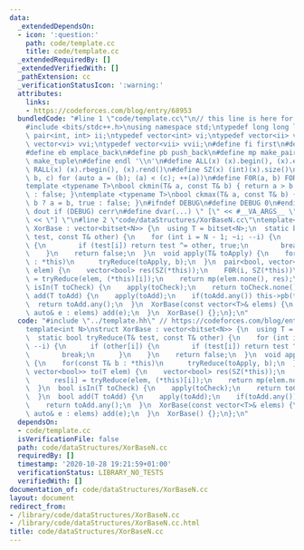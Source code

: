 ```yaml
---
data:
  _extendedDependsOn:
  - icon: ':question:'
    path: code/template.cc
    title: code/template.cc
  _extendedRequiredBy: []
  _extendedVerifiedWith: []
  _pathExtension: cc
  _verificationStatusIcon: ':warning:'
  attributes:
    links:
    - https://codeforces.com/blog/entry/68953
  bundledCode: "#line 1 \"code/template.cc\"\n// this line is here for a reason\n\
    #include <bits/stdc++.h>\nusing namespace std;\ntypedef long long ll;\ntypedef\
    \ pair<int, int> ii;\ntypedef vector<int> vi;\ntypedef vector<ii> vii;\ntypedef\
    \ vector<vi> vvi;\ntypedef vector<vii> vvii;\n#define fi first\n#define se second\n\
    #define eb emplace_back\n#define pb push_back\n#define mp make_pair\n#define mt\
    \ make_tuple\n#define endl '\\n'\n#define ALL(x) (x).begin(), (x).end()\n#define\
    \ RALL(x) (x).rbegin(), (x).rend()\n#define SZ(x) (int)(x).size()\n#define FOR(a,\
    \ b, c) for (auto a = (b); (a) < (c); ++(a))\n#define F0R(a, b) FOR (a, 0, (b))\n\
    template <typename T>\nbool ckmin(T& a, const T& b) { return a > b ? a = b, true\
    \ : false; }\ntemplate <typename T>\nbool ckmax(T& a, const T& b) { return a <\
    \ b ? a = b, true : false; }\n#ifndef DEBUG\n#define DEBUG 0\n#endif\n#define\
    \ dout if (DEBUG) cerr\n#define dvar(...) \" [\" << #__VA_ARGS__ \": \" << (__VA_ARGS__)\
    \ << \"] \"\n#line 2 \"code/dataStructures/XorBaseN.cc\"\ntemplate<int N>\nstruct\
    \ XorBase : vector<bitset<N>> {\n  using T = bitset<N>;\n  static bool tryReduce(T&\
    \ test, const T& other) {\n    for (int i = N - 1; ~i; --i) {\n      if (other[i])\
    \ {\n        if (test[i]) return test ^= other, true;\n        break;\n      }\n\
    \    }\n    return false;\n  }\n  void apply(T& toApply) {\n    for(const T& b\
    \ : *this)\n      tryReduce(toApply, b);\n  }\n  pair<bool, vector<bool>> to(T\
    \ elem) {\n    vector<bool> res(SZ(*this));\n    F0R(i, SZ(*this))\n      res[i]\
    \ = tryReduce(elem, (*this)[i]);\n    return mp(elem.none(), res);\n  }\n  bool\
    \ isIn(T toCheck) {\n    apply(toCheck);\n    return toCheck.none();\n  }\n  bool\
    \ add(T toAdd) {\n    apply(toAdd);\n    if(toAdd.any()) this->pb(toAdd);\n  \
    \  return toAdd.any();\n  }\n  XorBase(const vector<T>& elems) {\n    for(const\
    \ auto& e : elems) add(e);\n  }\n  XorBase() {};\n};\n"
  code: "#include \"../template.hh\" // https://codeforces.com/blog/entry/68953\n\
    template<int N>\nstruct XorBase : vector<bitset<N>> {\n  using T = bitset<N>;\n\
    \  static bool tryReduce(T& test, const T& other) {\n    for (int i = N - 1; ~i;\
    \ --i) {\n      if (other[i]) {\n        if (test[i]) return test ^= other, true;\n\
    \        break;\n      }\n    }\n    return false;\n  }\n  void apply(T& toApply)\
    \ {\n    for(const T& b : *this)\n      tryReduce(toApply, b);\n  }\n  pair<bool,\
    \ vector<bool>> to(T elem) {\n    vector<bool> res(SZ(*this));\n    F0R(i, SZ(*this))\n\
    \      res[i] = tryReduce(elem, (*this)[i]);\n    return mp(elem.none(), res);\n\
    \  }\n  bool isIn(T toCheck) {\n    apply(toCheck);\n    return toCheck.none();\n\
    \  }\n  bool add(T toAdd) {\n    apply(toAdd);\n    if(toAdd.any()) this->pb(toAdd);\n\
    \    return toAdd.any();\n  }\n  XorBase(const vector<T>& elems) {\n    for(const\
    \ auto& e : elems) add(e);\n  }\n  XorBase() {};\n};\n"
  dependsOn:
  - code/template.cc
  isVerificationFile: false
  path: code/dataStructures/XorBaseN.cc
  requiredBy: []
  timestamp: '2020-10-28 19:21:59+01:00'
  verificationStatus: LIBRARY_NO_TESTS
  verifiedWith: []
documentation_of: code/dataStructures/XorBaseN.cc
layout: document
redirect_from:
- /library/code/dataStructures/XorBaseN.cc
- /library/code/dataStructures/XorBaseN.cc.html
title: code/dataStructures/XorBaseN.cc
---
```

